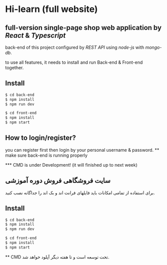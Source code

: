 # Hi-learn (full website)

## full-version single-page shop web application by *React* & *Typescript*

back-end of this project configured by *REST API* using *node-js* with *mongo-db*. 


to use all features, it needs to install and run Back-end & Front-end together.


## Install

```bash
$ cd back-end
$ npm install
$ npm run dev
```

```bash
$ cd front-end
$ npm install
$ npm start
```


## How to login/register?

you can register first then login by your personal username & password.
** make sure back-end is running properly


*** CMD is under Development! (it will finished up to next week)




## سایت فروشگاهی فروش دوره آموزشی

برای استفاده از تمامی امکانات باید فایلهای فرانت اند و بک اند را جداگانه نصب کنید.


## Install

```bash
$ cd back-end
$ npm install
$ npm run dev
```

```bash
$ cd front-end
$ npm install
$ npm start
```

** CMD تحت توسعه است و تا هفته دیگر آپلود خواهد شد.